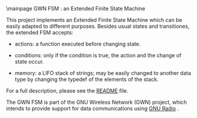 \mainpage GWN FSM : an Extended Finite State Machine

This project implements an Extended Finite State Machine which can be easily adapted to different purposes. Besides usual states and transitiones, the extended FSM accepts:

* actions: a function executed before changing state.

* conditions: only if the condition is true, the action and the change of state occur.

* memory: a LIFO stack of strings; may be easily changed to another data type by changing the typedef of the elements of the stack.

For a full description, please see the [README](md_README.html) file.

The GWN FSM is part of the GNU Wireless Network (GWN) project, which intends to provide support for data communications using [GNU Radio](https://www.gnuradio.org/) .

